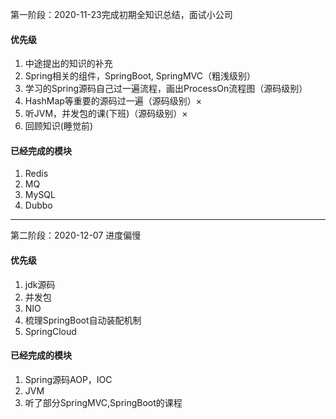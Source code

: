 第一阶段：2020-11-23完成初期全知识总结，面试小公司
#### 优先级
1. 中途提出的知识的补充
2. Spring相关的组件，SpringBoot, SpringMVC（粗浅级别）
3. 学习的Spring源码自己过一遍流程，画出ProcessOn流程图（源码级别）
4. HashMap等重要的源码过一遍（源码级别）×
5. 听JVM，并发包的课(下班)（源码级别）×
6. 回顾知识(睡觉前)

#### 已经完成的模块
1. Redis
2. MQ
3. MySQL
4. Dubbo

***
第二阶段：2020-12-07 进度偏慢
#### 优先级
1. jdk源码
2. 并发包
3. NIO
4. 梳理SpringBoot自动装配机制
5. SpringCloud
#### 已经完成的模块
1. Spring源码AOP，IOC
2. JVM
3. 听了部分SpringMVC,SpringBoot的课程

